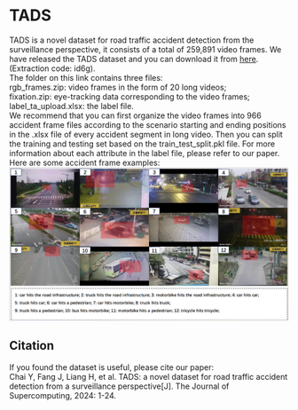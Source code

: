 # TADS
TADS is a novel dataset for road traffic accident detection from the surveillance perspective, it consists of a total of 259,891 video frames.
We have released the TADS dataset and you can download it from [here](https://pan.baidu.com/s/1rHJZeWSScDArCAW_bCPSMA?pwd=id6g). (Extraction code: id6g).  
The folder on this link contains three files:  
rgb_frames.zip: video frames in the form of 20 long videos;  
fixation.zip: eye-tracking data corresponding to the video frames;  
label_ta_upload.xlsx: the label file.  
We recommend that you can first organize the video frames into 966 accident frame files according to the scenario starting and ending positions in the .xlsx file of every accident segment in long video. Then you can split the training and testing set based on the train_test_split.pkl file. For more information about each attribute in the label file, please refer to our paper.  
Here are some accident frame examples:
![Image example](https://github.com/cyc-gh/TADS/blob/main/img-folder/snapshots_accidents.PNG)
## Citation
If you found the dataset is useful, please cite our paper:  
Chai Y, Fang J, Liang H, et al. TADS: a novel dataset for road traffic accident detection from a surveillance perspective[J]. The Journal of Supercomputing, 2024: 1-24.

